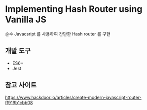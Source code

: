 # Implementing Hash Router using Vanilla JS

순수 Javacsript 를 사용하여 간단한 Hash router 를 구현

## 개발 도구

- ES6+
- Jest

## 참고 사이트 

https://www.hackdoor.io/articles/create-modern-javascript-router-ff919b1cbb08
